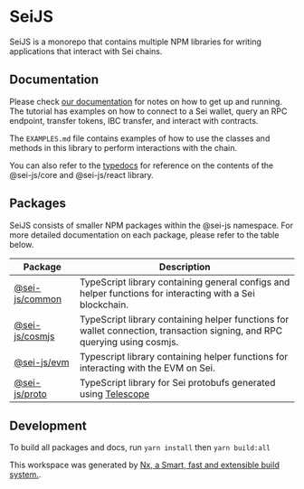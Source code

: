 # SeiJS

SeiJS is a monorepo that contains multiple NPM libraries for writing applications that interact with Sei chains.

## Documentation

Please check [our documentation](https://docs.sei.io) for notes on how to get up and running. The tutorial has examples on how to connect to a Sei wallet, query an RPC endpoint, transfer tokens, IBC transfer, and interact with contracts.

The `EXAMPLES.md` file contains examples of how to use the classes and methods in this library to perform interactions with the chain.

You can also refer to the [typedocs](https://sei-protocol.github.io/sei-js/) for reference on the contents of the @sei-js/core and @sei-js/react library.


## Packages

SeiJS consists of smaller NPM packages within the @sei-js namespace. For more detailed documentation on each package, please refer to the table below.

| Package                           | Description                                                                                                               |
|-----------------------------------|---------------------------------------------------------------------------------------------------------------------------|
| [@sei-js/common](packages/common) | TypeScript library containing general configs and helper functions for interacting with a Sei blockchain.                 |
| [@sei-js/cosmjs](packages/cosmjs) | TypeScript library containing helper functions for wallet connection, transaction signing, and RPC querying using cosmjs. |
| [@sei-js/evm](packages/evm)       | Typescript library containing helper functions for interacting with the EVM on Sei.                                       |
| [@sei-js/proto](packages/proto)   | TypeScript library for Sei protobufs generated using [Telescope](https://github.com/osmosis-labs/telescope)               |

## Development
To build all packages and docs, run `yarn install` then `yarn build:all`

This workspace was generated by [Nx, a Smart, fast and extensible build system.](https://nx.dev).
